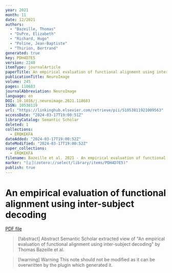```yaml
---
year: 2021
month: 11
date: 12/2021
authors:
  - "Bazeille, Thomas"
  - "DuPre, Elizabeth"
  - "Richard, Hugo"
  - "Poline, Jean-Baptiste"
  - "Thirion, Bertrand"
generated: true
key: PDH4D7E5
version: 2240
itemType: journalArticle
paperTitle: An empirical evaluation of functional alignment using inter-subject decoding
publicationTitle: NeuroImage
volume: 245
pages: 118683
journalAbbreviation: NeuroImage
language: en
DOI: 10.1016/j.neuroimage.2021.118683
ISSN: 10538119
url: "https://linkinghub.elsevier.com/retrieve/pii/S1053811921009563"
accessDate: "2024-03-17T19:00:51Z"
libraryCatalog: Semantic Scholar
deleted: 1
collections:
  - ERQKEKFA
dateAdded: "2024-03-17T19:00:52Z"
dateModified: "2024-03-17T19:00:52Z"
super_collections:
  - ERQKEKFA
filename: Bazeille et al. 2021 - An empirical evaluation of functional alignment using inter-subject decoding.pdf
marker: "[🇿](zotero://select/library/items/PDH4D7E5)"
publish: true
---
```

# An empirical evaluation of functional alignment using inter-subject decoding

[PDF file](/Papers/PDFs/Bazeille%20et%20al.%202021%20-%20An%20empirical%20evaluation%20of%20functional%20alignment%20using%20inter-subject%20decoding.pdf)

> [!abstract] Abstract
> Semantic Scholar extracted view of "An empirical evaluation of functional alignment using inter-subject decoding" by Thomas Bazeille et al.

>[!warning] Warning
> This note should not be modified as it can be overwritten by the plugin which generated it.

